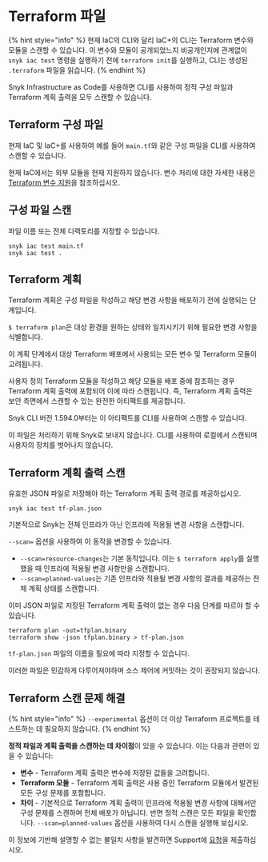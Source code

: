 # Terraform 파일

{% hint style="info" %}
현재 IaC의 CLI와 달리 IaC+의 CLI는 Terraform 변수와 모듈을 스캔할 수 있습니다. 이 변수와 모듈이 공개되었느지 비공개인지에 관계없이 `snyk iac test` 명령을 실행하기 전에 `terraform init`를 실행하고, CLI는 생성된 `.terraform` 파일을 읽습니다.
{% endhint %}

Snyk Infrastructure as Code를 사용하면 CLI를 사용하여 정적 구성 파일과 Terraform 계획 출력을 모두 스캔할 수 있습니다.

## Terraform 구성 파일

현재 IaC 및 IaC+를 사용하여 예를 들어 `main.tf`와 같은 구성 파일을 CLI를 사용하여 스캔할 수 있습니다.

현재 IaC에서는 외부 모듈을 현재 지원하지 않습니다. 변수 처리에 대한 자세한 내용은 [Terraform 변수 지원](../../../../scan-with-snyk/snyk-iac/scan-your-iac-source-code/scan-terraform-files/terraform-variables-support-current-iac.md)을 참조하십시오.

## 구성 파일 스캔

파일 이름 또는 전체 디렉토리를 지정할 수 있습니다.

```
snyk iac test main.tf
snyk iac test .
```

## Terraform 계획

Terraform 계획은 구성 파일을 작성하고 해당 변경 사항을 배포하기 전에 실행되는 단계입니다.

`$ terraform plan`은 대상 환경을 원하는 상태와 일치시키기 위해 필요한 변경 사항을 식별합니다.

이 계획 단계에서 대상 Terraform 배포에서 사용되는 모든 변수 및 Terraform 모듈이 고려됩니다.

사용자 정의 Terraform 모듈을 작성하고 해당 모듈을 배포 중에 참조하는 경우 Terraform 계획 출력에 포함되어 이에 따라 스캔됩니다. 즉, Terraform 계획 출력은 보안 측면에서 스캔할 수 있는 완전한 아티팩트를 제공합니다.

Snyk CLI 버전 1.594.0부터는 이 아티팩트를  CLI를 사용하여 스캔할 수 있습니다.

이 파일은 처리하기 위해 Snyk로 보내지 않습니다. CLI를 사용하여 로컬에서 스캔되며 사용자의 장치를 벗어나지 않습니다.

## Terraform 계획 출력 스캔

유효한 JSON 파일로 저장해야 하는 Terraform 계획 출력 경로를 제공하십시오.

```
snyk iac test tf-plan.json
```

기본적으로 Snyk는 전체 인프라가 아닌 인프라에 적용될 변경 사항을 스캔합니다.

`--scan=` 옵션을 사용하여 이 동작을 변경할 수 있습니다.

* `--scan=resource-changes`는 기본 동작입니다. 이는 `$ terraform apply`를 실행했을 때 인프라에 적용될 변경 사항만을 스캔합니다.
* `--scan=planned-values`는 기존 인프라와 적용될 변경 사항의 결과를 제공하는 전체 계획 상태를 스캔합니다.

이미 JSON 파일로 저장된 Terraform 계획 출력이 없는 경우 다음 단계를 따르야 할 수 있습니다.

```
terraform plan -out=tfplan.binary
terraform show -json tfplan.binary > tf-plan.json
```

`tf-plan.json` 파일의 이름을 필요에 따라 지정할 수 있습니다.

이러한 파일은 민감하게 다루어져야하며 소스 제어에 커밋하는 것이 권장되지 않습니다.

## Terraform 스캔 문제 해결

{% hint style="info" %}
`--experimental` 옵션이 더 이상 Terraform 프로젝트를 테스트하는 데 필요하지 않습니다.
{% endhint %}

**정적 파일과 계획 출력을 스캔하는 데 차이점**이 있을 수 있습니다. 이는 다음과 관련이 있을 수 있습니다:

* **변수** - Terraform 계획 출력은 변수에 저장된 값들을 고려합니다.
* **Terraform 모듈** - Terraform 계획 출력은 사용 중인 Terraform 모듈에서 발견된 모든 구성 문제를 포함합니다.
* **차이** - 기본적으로 Terraform 계획 출력이 인프라에 적용될 변경 사항에 대해서만 구성 문제를 스캔하며 전체 배포가 아닙니다. 반면 정적 스캔은 모든 파일을 확인합니다. `--scan=planned-values` 옵션을 사용하여 다시 스캔을 실행해 보십시오.

이 정보에 기반해 설명할 수 없는 불일치 사항을 발견하면 Support에 [요청](https://support.snyk.io)을 제출하십시오.